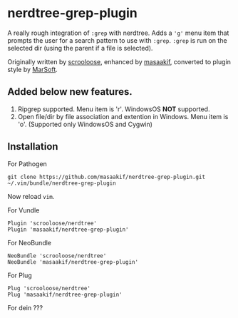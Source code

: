 nerdtree-grep-plugin
====================

A really rough integration of `:grep` with nerdtree. Adds a `'g'` menu item that
prompts the user for a search pattern to use with `:grep`. `:grep` is run on the
selected dir (using the parent if a file is selected).

Originally written by [scrooloose](https://gist.github.com/scrooloose/205807),
enhanced by [masaakif](https://gist.github.com/masaakif/414375),
converted to plugin style by [MarSoft](https://github.com/MarSoft/nerdtree-grep-plugin).

## Added below new features.
1. Ripgrep supported. Menu item is 'r'. WindowsOS __NOT__ supported.
1. Open file/dir by file association and extention in Windows. Menu item is 'o'.
   (Supported only WindowsOS and Cygwin)

## Installation

For Pathogen

`git clone https://github.com/masaakif/nerdtree-grep-plugin.git ~/.vim/bundle/nerdtree-grep-plugin`

Now reload `vim`.

For Vundle

```
Plugin 'scrooloose/nerdtree'
Plugin 'masaakif/nerdtree-grep-plugin'
```

For NeoBundle

```
NeoBundle 'scrooloose/nerdtree'
NeoBundle 'masaakif/nerdtree-grep-plugin'
```

For Plug
```
Plug 'scrooloose/nerdtree'
Plug 'masaakif/nerdtree-grep-plugin'
```

For dein
???


